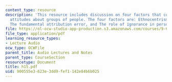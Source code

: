 ```yaml
---
content_type: resource
description: 'This resource includes discussion on four factors that contribute biased
  attitudes about groups of people. The four factors are: Ethnocentrism, Stereotyping
  The fundamental attribution error, and The role of ignorance in person perception.'
file: https://ol-ocw-studio-app-production.s3.amazonaws.com/courses/9-00-introduction-to-psychology-fall-2004/900555e3623e3dd9fef1142e84b6b025_h15.pdf
file_type: application/pdf
learning_resource_types:
- Lecture Audio
ocw_type: OCWFile
parent_title: Audio Lectures and Notes
parent_type: CourseSection
resourcetype: Document
title: h15.pdf
uid: 900555e3-623e-3dd9-fef1-142e84b6b025
---
```

